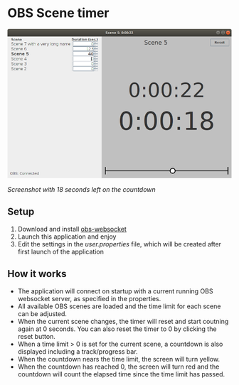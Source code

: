 # OBS Scene timer

![Screenshot 1](img/screenshot1.png)

_Screenshot with 18 seconds left on the countdown_

## Setup

1. Download and install [obs-websocket](https://github.com/Palakis/obs-websocket)
1. Launch this application and enjoy
1. Edit the settings in the _user.properties_ file, which will be created after first launch of the application

## How it works

* The application will connect on startup with a current running OBS websocket server, as specified in the properties.
* All available OBS scenes are loaded and the time limit for each scene can be adjusted.
* When the current scene changes, the timer will reset and start coutning again at 0 seconds. You can also reset the timer to 0 by clicking the reset button.
* When a time limit > 0 is set for the current scene, a countdown is also displayed including a track/progress bar.
* When the countdown nears the time limit, the screen will turn yellow. 
* When the countdown has reached 0, the screen will turn red and the countdown will count the elapsed time since the time limit has passed.
